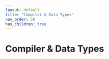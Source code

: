 ```yaml
---
layout: default
title: "Compiler & Data Types"
nav_order: 58
has_children: true
---
```


# Compiler & Data Types
  
